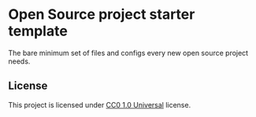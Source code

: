 # Open Source project starter template

The bare minimum set of files and configs every new open source project needs.

## License

This project is licensed under [CC0 1.0 Universal](LICENSE) license.
